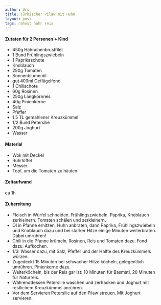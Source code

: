 ```yaml
---
author: Urs
title: Türkischer Pilaw mit Huhn
layout: post
tags: nahost huhn reis
---
```

#### Zutaten für 2 Personen + Kind
* 450g Hähnchenbrustfilet
* 1 Bund Frühlingszwiebeln
* 1 Paprikaschote
* Knoblauch
* 250g Tomaten
* Sonnenblumenöl
* gut 400ml Geflügelfond
* 1 Chilischote
* 60g Rosinen
* 250g Langkornreis
* 40g Pinienkerne
* Salz
* Pfeffer
* 1.5 TL gemahlener Kreuzkümmel
* 1/2 Bund Petersilie
* 200g Joghurt
* Wasser

#### Material
 * Wok mit Deckel
 * Rührlöffel
 * Messer
 * Topf, um die Tomaten zu häuten

#### Zeitaufwand
 ca 1h

#### Zubereitung
 * Fleisch in Würfel schneiden. Frühlingszwiebeln, Paprika, Knoblauch zerkleinern. Tomaten schälen und zerkleinern.
 * Öl in Pfanne erhitzen, Huhn anbraten, dann Paprika, Frühlingszwiebeln und Knoblauch dazu und bei starker Hitze einige Minuten weiterbraten. Dabei umrühren!
 * Chili in die Pfanne krümeln, Rosinen, Reis und Tomaten dazu. Fond dazu. Aufkochen.
 * 1/3l Wasser dazu, mit Salz, Pfeffer und der Hälfte des Kreuzkümmels würzen.
 * Zugedeckt 15 Minuten bei schwacher Hitze köcheln, gelegentlich umrühren. Pinienkerne dazu.
 * Weiterköcheln, bis der Reis gar ist: 10 Minuten für Basmati, 20 Minuten für Naturreis.
 * Währenddessen Petersilie waschen und zerhacken und Joghurt mit restlichem Kreuzkümmel anrühren.
 * Vor dem Servieren Petersilie auf den Pilaw streuen. Mit Joghurt servieren.
